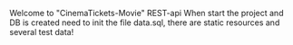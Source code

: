 Welcome to "CinemaTickets-Movie" REST-api
When start the project and DB is created need to init the file data.sql, there are static resources and several test data!
